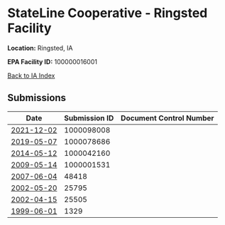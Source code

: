 # StateLine Cooperative - Ringsted Facility

**Location:** Ringsted, IA

**EPA Facility ID:** 100000016001

[Back to IA Index](../../index.md)

## Submissions

| Date | Submission ID | Document Control Number |
|------|--------------|-------------------------|
| [2021-12-02](submissions/1000098008.md) | 1000098008 |  |
| [2019-05-07](submissions/1000078686.md) | 1000078686 |  |
| [2014-05-12](submissions/1000042160.md) | 1000042160 |  |
| [2009-05-14](submissions/1000001531.md) | 1000001531 |  |
| [2007-06-04](submissions/48418.md) | 48418 |  |
| [2002-05-20](submissions/25795.md) | 25795 |  |
| [2002-04-15](submissions/25505.md) | 25505 |  |
| [1999-06-01](submissions/1329.md) | 1329 |  |
